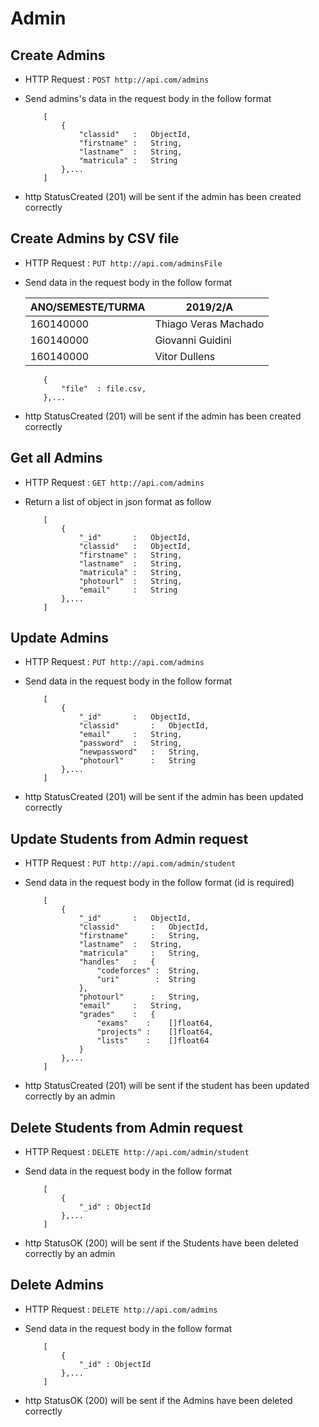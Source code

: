 # Admin

## Create Admins
* HTTP Request : ```POST http://api.com/admins```
* Send admins's data in the request body in the follow format 

	``` 
		[
			{
				"classid"   : 	ObjectId,
				"firstname" : 	String,
				"lastname"  : 	String,
				"matricula" : 	String
			},...
		]
	```
* http StatusCreated (201) will be sent if the admin has been created correctly

## Create Admins by CSV file
* HTTP Request : ```PUT http://api.com/adminsFile```
* Send data in the request body in the follow format

	|    ANO/SEMESTE/TURMA   |             2019/2/A 
	|------------------------|-------------------------------
	|       160140000        | 	Thiago Veras Machado    
	|       160140000        | 	Giovanni Guidini       
	|       160140000        | 	Vitor Dullens     

	``` 
		{  
			"file"	: file.csv,
		},...
	```

* http StatusCreated (201) will be sent if the admin has been created correctly

## Get all Admins
* HTTP Request : ```GET http://api.com/admins```
* Return a list of object in json format as follow

    ``` 
		[
			{
				"_id"       :	ObjectId,
				"classid"   :	ObjectId,
				"firstname" :	String,
				"lastname"  :	String,
				"matricula" :	String,
				"photourl"  :	String,
				"email"     :	String
			},...
		]
    ```

## Update Admins
* HTTP Request : ```PUT http://api.com/admins```
* Send data in the request body in the follow format

	``` 
		[
			{  
				"_id"      	:   ObjectId,
				"classid"   	: 	ObjectId,
				"email" 	:   String,
				"password"	:   String,
				"newpassword"	:   String,
				"photourl"  	: 	String
			},...
		]
	```
* http StatusCreated (201) will be sent if the admin has been updated correctly

## Update Students from Admin request
* HTTP Request : ```PUT http://api.com/admin/student```
* Send data in the request body in the follow format (id is required)

	``` 
		[
			{  
				"_id"      	:   ObjectId,
				"classid"   	: 	ObjectId,
				"firstname" 	:   String,
				"lastname" 	:   String,
				"matricula" 	:   String,
				"handles"   :	{
					"codeforces" :	String,
					"uri" 	     :	String
				},
				"photourl"  	: 	String,
				"email"  	: 	String,
				"grades"    :	{
					"exams"    :	[]float64,
					"projects" :	[]float64,
					"lists"    :	[]float64
				}
			},...
		]
	```
* http StatusCreated (201) will be sent if the student has been updated correctly by an admin

## Delete Students from Admin request
* HTTP Request : ```DELETE http://api.com/admin/student```
* Send data in the request body in the follow format

	``` 
		[
			{  
				"_id" :	ObjectId
			},...
		]
	```
* http StatusOK (200) will be sent if the Students have been deleted correctly by an admin

## Delete Admins
* HTTP Request : ```DELETE http://api.com/admins```
* Send data in the request body in the follow format

	``` 
		[
			{  
				"_id" :	ObjectId
			},...
		]
	```
* http StatusOK (200) will be sent if the Admins have been deleted correctly



